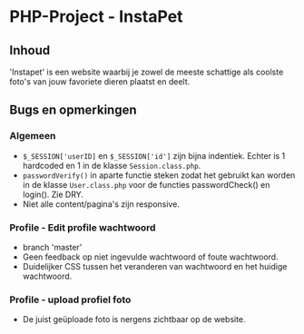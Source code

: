 # PHP-Project - InstaPet
## Inhoud
'Instapet' is een website waarbij je zowel de meeste schattige als coolste foto's van jouw favoriete dieren plaatst en deelt.
## Bugs en opmerkingen
### Algemeen
* `$_SESSION['userID]` en `$_SESSION['id']` zijn bijna indentiek. Echter is 1 hardcoded en 1 in de klasse `Session.class.php`.
* `passwordVerify()` in aparte functie steken zodat het gebruikt kan worden in de klasse `User.class.php` voor de functies passwordCheck() en login(). Zie DRY.
* Niet alle content/pagina's zijn responsive.
### Profile - Edit profile wachtwoord
* branch 'master'
* Geen feedback op niet ingevulde wachtwoord of foute wachtwoord.
* Duidelijker CSS tussen het veranderen van wachtwoord en het huidige wachtwoord.
### Profile - upload profiel foto
* De juist geüploade foto is nergens zichtbaar op de website.
